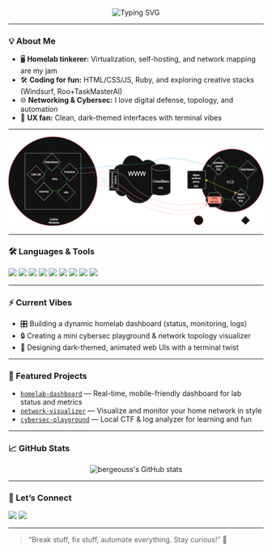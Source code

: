 <!-- Banner with animated typing effect -->
<p align="center">
  <img src="https://readme-typing-svg.demolab.com?font=Fira+Code&duration=2800&pause=800&color=14FFDD&center=true&vCenter=true&width=440&lines=Tech+Enthusiast+%F0%9F%9A%80;Homelab+Builder+%F0%9F%94%A5;Networking+%26+Cybersec+Fan+%F0%9F%92%BB;Windsurf+%2B+Roo+%2B+TaskMasterAI" alt="Typing SVG" />
</p>

---

### 💡 About Me

- 🖥️ **Homelab tinkerer:** Virtualization, self-hosting, and network mapping are my jam
- 🛠️ **Coding for fun:** HTML/CSS/JS, Ruby, and exploring creative stacks (Windsurf, Roo+TaskMasterAI)
- 🌐 **Networking & Cybersec:** I love digital defense, topology, and automation
- 🎨 **UX fan:** Clean, dark-themed interfaces with terminal vibes

---

![Network Diagram](/network.png)

---

### 🛠️ Languages & Tools

<p>
  <img src="https://img.shields.io/badge/-HTML5-E34F26?logo=html5&logoColor=fff" />
  <img src="https://img.shields.io/badge/-CSS3-1572B6?logo=css3" />
  <img src="https://img.shields.io/badge/-JavaScript-F7DF1E?logo=javascript&logoColor=222" />
  <img src="https://img.shields.io/badge/-Ruby-CC342D?logo=ruby&logoColor=fff" />
  <img src="https://img.shields.io/badge/-Linux-FCC624?logo=linux&logoColor=222" />
  <img src="https://img.shields.io/badge/-Docker-2496ED?logo=docker&logoColor=fff" />
  <img src="https://img.shields.io/badge/-Git-F05032?logo=git&logoColor=fff" />
  <img src="https://img.shields.io/badge/-Windsurf-14FFDD?logoColor=222" />
  <img src="https://img.shields.io/badge/-Roo+TaskMasterAI-6C63FF?logoColor=fff" />
</p>

---

### ⚡ Current Vibes

- 🎛 Building a dynamic homelab dashboard (status, monitoring, logs)
- 🔒 Creating a mini cybersec playground & network topology visualizer
- 🖤 Designing dark-themed, animated web UIs with a terminal twist

---

### 🌌 Featured Projects

<!-- Add your best repos here! Example: -->
- [`homelab-dashboard`](https://github.com/bergeouss/homelab-dashboard) — Real-time, mobile-friendly dashboard for lab status and metrics
- [`network-visualizer`](https://github.com/bergeouss/network-visualizer) — Visualize and monitor your home network in style
- [`cybersec-playground`](https://github.com/bergeouss/cybersec-playground) — Local CTF & log analyzer for learning and fun

---

### 📈 GitHub Stats

<p align="center">
  <img src="https://github-readme-stats.vercel.app/api?username=bergeouss&show_icons=true&theme=tokyonight" alt="bergeouss's GitHub stats" width="430"/>
</p>

---

### 🤝 Let’s Connect

<p>
  <a href="https://twitter.com/bergeouss" target="_blank"><img src="https://img.shields.io/badge/Twitter-1DA1F2?style=flat&logo=twitter&logoColor=white"/></a>
  <a href="https://www.linkedin.com/in/bergeouss" target="_blank"><img src="https://img.shields.io/badge/LinkedIn-0077B5?style=flat&logo=linkedin&logoColor=white"/></a>
  <!-- Add more socials or your blog here if you want -->
</p>

---

> “Break stuff, fix stuff, automate everything. Stay curious!” 🚦
